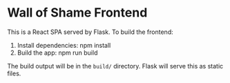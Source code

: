 # Wall of Shame Frontend

This is a React SPA served by Flask. To build the frontend:

1. Install dependencies:
   npm install
2. Build the app:
   npm run build

The build output will be in the `build/` directory. Flask will serve this as static files.
